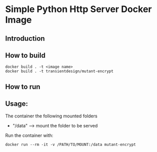 # Simple Python Http Server Docker Image

## Introduction


## How to build

```
docker build . -t <image name>
docker build . -t transientdesign/mutant-encrypt
```

## How to run

## Usage:

The container the following mounted folders

* "/data" --> mount the folder to be served

Run the container with:

```
docker run --rm -it -v /PATH/TO/MOUNT:/data mutant-encrypt
```
